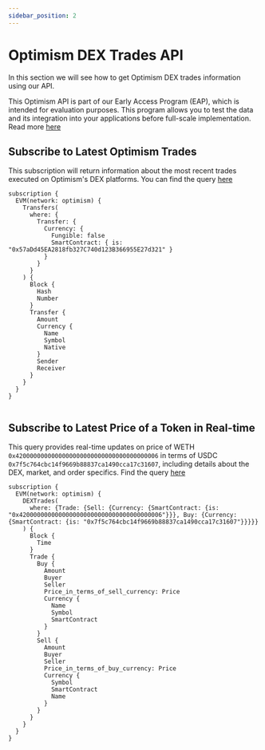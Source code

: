 ```yaml
---
sidebar_position: 2
---
```


# Optimism DEX Trades API

In this section we will see how to get Optimism DEX trades information using our API.

This Optimism API is part of our Early Access Program (EAP), which is intended for evaluation purposes. This program allows you to test the data and its integration into your applications before full-scale implementation. Read more [here](https://docs.bitquery.io/docs/graphql/dataset/EAP/)

## Subscribe to Latest Optimism Trades

This subscription will return information about the most recent trades executed on Optimism's DEX platforms.
You can find the query [here](https://ide.bitquery.io/Latest-trades-on-optimism#)

```
subscription {
  EVM(network: optimism) {
    Transfers(
      where: {
        Transfer: {
          Currency: {
            Fungible: false
            SmartContract: { is: "0x57aDd45EA2818fb327C740d123B366955E27d321" }
          }
        }
      }
    ) {
      Block {
        Hash
        Number
      }
      Transfer {
        Amount
        Currency {
          Name
          Symbol
          Native
        }
        Sender
        Receiver
      }
    }
  }
}


```

## Subscribe to Latest Price of a Token in Real-time

This query provides real-time updates on price of WETH `0x4200000000000000000000000000000000000006` in terms of USDC `0x7f5c764cbc14f9669b88837ca1490cca17c31607`, including details about the DEX, market, and order specifics. Find the query [here](https://ide.bitquery.io/Price-of-WETH-in-terms-of-USDC-on-Optimism#)

```
subscription {
  EVM(network: optimism) {
    DEXTrades(
      where: {Trade: {Sell: {Currency: {SmartContract: {is: "0x4200000000000000000000000000000000000006"}}}, Buy: {Currency: {SmartContract: {is: "0x7f5c764cbc14f9669b88837ca1490cca17c31607"}}}}}
    ) {
      Block {
        Time
      }
      Trade {
        Buy {
          Amount
          Buyer
          Seller
          Price_in_terms_of_sell_currency: Price
          Currency {
            Name
            Symbol
            SmartContract
          }
        }
        Sell {
          Amount
          Buyer
          Seller
          Price_in_terms_of_buy_currency: Price
          Currency {
            Symbol
            SmartContract
            Name
          }
        }
      }
    }
  }
}



```
